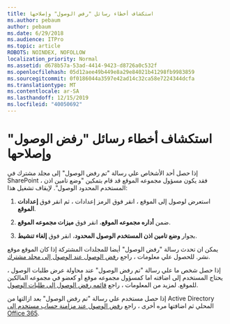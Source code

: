 ```yaml
---
title: استكشاف أخطاء رسائل "رفض الوصول" وإصلاحها
ms.author: pebaum
author: pebaum
ms.date: 6/29/2018
ms.audience: ITPro
ms.topic: article
ROBOTS: NOINDEX, NOFOLLOW
localization_priority: Normal
ms.assetid: d678b57a-53ad-4414-9423-d8726a0c532f
ms.openlocfilehash: 05d12aee49b449e8a29e84021b41298fb9983859
ms.sourcegitcommit: 0f0186044a3597e42ad14c32ca58e7224344dcfa
ms.translationtype: MT
ms.contentlocale: ar-SA
ms.lasthandoff: 12/15/2019
ms.locfileid: "40050692"
---
```

# <a name="troubleshoot-access-denied-messages"></a>استكشاف أخطاء رسائل "رفض الوصول" وإصلاحها

إذا حصل أحد الأشخاص علي رسالة "تم رفض الوصول" إلى مجلد مشترك في SharePoint ، فقد يكون مسؤول مجموعه الموقع قد قام بتمكين "وضع تامين اذن المستخدم المحدود الوصول". لإيقاف تشغيل هذا: 
  
1. استعرض لوصول إلى الموقع ، انقر فوق الرمز إعدادات ، ثم انقر فوق **إعدادات الموقع**.
    
2. ضمن **أداره مجموعه الموقع**، انقر فوق **ميزات مجموعه الموقع**.
    
3. بجوار **وضع تامين اذن المستخدم الوصول المحدود**، انقر فوق **إلغاء تنشيط**.
    
يمكن ان تحدث رسالة "رفض الوصول" أيضا للمجلدات المشتركة إذا كان الموقع موقع نشر. للحصول علي معلومات ، راجع [رفض الوصول عند الوصول إلى مجلد مشترك](https://go.microsoft.com/fwlink/?linkid=2004317).
  
إذا حصل شخص ما علي رسالة "تم رفض الوصول" عند محاولة عرض طلبات الوصول ، يحتاج المستخدم إلى اضافته اما كمسؤول مجموعه موقع أو كعضو في مجموعه المالكين للموقع. لمزيد من المعلومات ، راجع [قائمه رفض الوصول إلى طلبات الوصول](https://go.microsoft.com/fwlink/?linkid=2004220).
  
إذا حصل مستخدم علي رسالة "تم رفض الوصول" بعد ازالتها من Active Directory المحلي ثم اضافتها مره أخرى ، راجع [رفض الوصول عند مزامنة حساب مستخدم إلى Office 365](https://go.microsoft.com/fwlink/?linkid=2004318).
  

